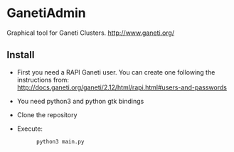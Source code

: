 GanetiAdmin
===========

Graphical tool for Ganeti Clusters. http://www.ganeti.org/


Install
-------

* First you need a RAPI Ganeti user. You can create one following the instructions from: http://docs.ganeti.org/ganeti/2.12/html/rapi.html#users-and-passwords

* You need python3 and python gtk bindings

* Clone the repository

* Execute:

			python3 main.py

